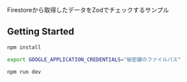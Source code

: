 Firestoreから取得したデータをZodでチェックするサンプル

## Getting Started

```bash
npm install
```

```bash
export GOOGLE_APPLICATION_CREDENTIALS="秘密鍵のファイルパス"
```

```bash
npm run dev
```